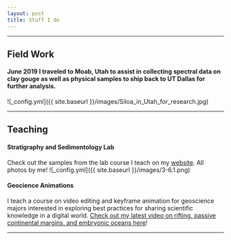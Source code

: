 ```yaml
---
layout: post
title: Stuff I do
---
```

****
## Field Work
#### June 2019 I traveled to Moab, Utah to assist in collecting spectral data on clay gouge as well as physical samples to ship back to UT Dallas for further analysis.
![_config.yml]({{ site.baseurl }}/images/Siloa_in_Utah_for_research.jpg)
****

## Teaching
#### Stratigraphy and Sedimentology Lab
Check out the samples from the lab course I teach on my [website](https://labs.utdallas.edu/geosamples). All photos by me!
![_config.yml]({{ site.baseurl }}/images/3-6.1.png)
#### Geocience Animations
I teach a course on video editing and keyframe animation for geoscience majors interested in exploring best practices for sharing scientific knowledge in a digital world. [Check out my latest video on rifting, passive continental margins, and embryonic oceans here](https://www.youtube.com/watch?v=HQqrfIVkctM&t)!
****



